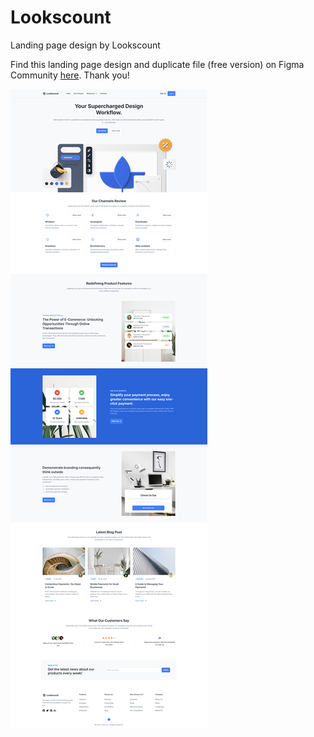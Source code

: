 # Lookscount
Landing page design by Lookscount 

Find this landing page design and duplicate file (free version) on Figma Community <a href="https://www.figma.com/community/file/1214003882528528331">here</a>. Thank you!

![Иллюстрация к проекту](https://github.com/BichevAlexandr/html-template-website-lookscount/raw/main/demo.png)